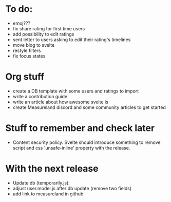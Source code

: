 # To do:

- emoj???
- fix share rating for first time users
- add possibility to edit ratings
- sent letter to users asking to edit their rating's timelines
- move blog to svelte
- restyle filters
- fix focus states

# Org stuff

- create a DB template with some users and ratings to import
- write a contribution guide
- write an article about how awesome svelte is
- create Measureland discord and some community articles to get started

# Stuff to remember and check later

- Content security policy. Svelte should introduce something to remove script and css 'unsafe-inline' property with the release.

# With the next release

- Update db (temporarily.js):
- adjust user.model.js after db update (remove two fields)
- add link to measureland in github
